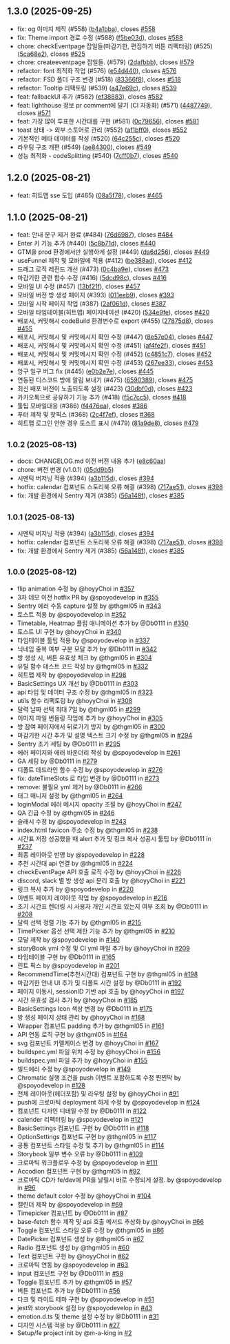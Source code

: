 ## 1.3.0 (2025-09-25)

* fix: og 이미지 제작 (#558) ([b4a1bba](https://github.com/woowacourse-teams/2025-estime/commit/b4a1bba)), closes [#558](https://github.com/woowacourse-teams/2025-estime/issues/558)
* fix: Theme import 경로 수정 (#588) ([f5be03d](https://github.com/woowacourse-teams/2025-estime/commit/f5be03d)), closes [#588](https://github.com/woowacourse-teams/2025-estime/issues/588)
* chore: checkEventpage 잡일들(마감기한, 편집하기 버튼 리펙터링) (#525) ([5ca68e2](https://github.com/woowacourse-teams/2025-estime/commit/5ca68e2)), closes [#525](https://github.com/woowacourse-teams/2025-estime/issues/525)
* chore: createeventpage 잡일들. (#579) ([2dafbbb](https://github.com/woowacourse-teams/2025-estime/commit/2dafbbb)), closes [#579](https://github.com/woowacourse-teams/2025-estime/issues/579)
* refactor: font 최적화 작업 (#576) ([e54d440](https://github.com/woowacourse-teams/2025-estime/commit/e54d440)), closes [#576](https://github.com/woowacourse-teams/2025-estime/issues/576)
* refactor: FSD 폴더 구조 변경 (#518) ([83366f8](https://github.com/woowacourse-teams/2025-estime/commit/83366f8)), closes [#518](https://github.com/woowacourse-teams/2025-estime/issues/518)
* refactor: Tooltip 리팩토링 (#539) ([a47e69c](https://github.com/woowacourse-teams/2025-estime/commit/a47e69c)), closes [#539](https://github.com/woowacourse-teams/2025-estime/issues/539)
* feat: fallbackUI 추가 (#582) ([ef38883](https://github.com/woowacourse-teams/2025-estime/commit/ef38883)), closes [#582](https://github.com/woowacourse-teams/2025-estime/issues/582)
* feat: lighthouse 정보 pr comment에 달기 (CI 자동화) (#571) ([4487749](https://github.com/woowacourse-teams/2025-estime/commit/4487749)), closes [#571](https://github.com/woowacourse-teams/2025-estime/issues/571)
* feat: 가장 많이 투표한 시간대를 구현 (#581) ([0c79656](https://github.com/woowacourse-teams/2025-estime/commit/0c79656)), closes [#581](https://github.com/woowacourse-teams/2025-estime/issues/581)
* toast 상태 ->  외부 스토어로 관리 (#552) ([af1bff0](https://github.com/woowacourse-teams/2025-estime/commit/af1bff0)), closes [#552](https://github.com/woowacourse-teams/2025-estime/issues/552)
* 기본적인 메타 데이터를 작성 (#520) ([64c255c](https://github.com/woowacourse-teams/2025-estime/commit/64c255c)), closes [#520](https://github.com/woowacourse-teams/2025-estime/issues/520)
* 라우팅 구조 개편 (#549) ([ae84300](https://github.com/woowacourse-teams/2025-estime/commit/ae84300)), closes [#549](https://github.com/woowacourse-teams/2025-estime/issues/549)
* 성능 최적화 - codeSplitting (#540) ([7cff0b7](https://github.com/woowacourse-teams/2025-estime/commit/7cff0b7)), closes [#540](https://github.com/woowacourse-teams/2025-estime/issues/540)



## 1.2.0 (2025-08-21)

* feat: 히트맵 sse 도입 (#465) ([08a5f78](https://github.com/woowacourse-teams/2025-estime/commit/08a5f78)), closes [#465](https://github.com/woowacourse-teams/2025-estime/issues/465)



## 1.1.0 (2025-08-21)

* feat: 안내 문구 제거 완료 (#484) ([76d6987](https://github.com/woowacourse-teams/2025-estime/commit/76d6987)), closes [#484](https://github.com/woowacourse-teams/2025-estime/issues/484)
* Enter 키 기능 추가 (#440) ([5c8b71d](https://github.com/woowacourse-teams/2025-estime/commit/5c8b71d)), closes [#440](https://github.com/woowacourse-teams/2025-estime/issues/440)
* GTM을 prod 환경에서만 실행하게 설정 (#449) ([da6d256](https://github.com/woowacourse-teams/2025-estime/commit/da6d256)), closes [#449](https://github.com/woowacourse-teams/2025-estime/issues/449)
* useFunnel 제작 및 모바일에 적용 (#412) ([be388ad](https://github.com/woowacourse-teams/2025-estime/commit/be388ad)), closes [#412](https://github.com/woowacourse-teams/2025-estime/issues/412)
* 드래그 로직 레전드 개선 (#473) ([0c4ba9e](https://github.com/woowacourse-teams/2025-estime/commit/0c4ba9e)), closes [#473](https://github.com/woowacourse-teams/2025-estime/issues/473)
* 마감기한 관련 함수 수정 (#416) ([5dcd98c](https://github.com/woowacourse-teams/2025-estime/commit/5dcd98c)), closes [#416](https://github.com/woowacourse-teams/2025-estime/issues/416)
* 모바일 UI 수정 (#457) ([13bf21f](https://github.com/woowacourse-teams/2025-estime/commit/13bf21f)), closes [#457](https://github.com/woowacourse-teams/2025-estime/issues/457)
* 모바일 버전 방 생성 페이지 (#393) ([011eeb9](https://github.com/woowacourse-teams/2025-estime/commit/011eeb9)), closes [#393](https://github.com/woowacourse-teams/2025-estime/issues/393)
* 모바일 시작 페이지 작업 (#387) ([2af061d](https://github.com/woowacourse-teams/2025-estime/commit/2af061d)), closes [#387](https://github.com/woowacourse-teams/2025-estime/issues/387)
* 모바일 타임테이블(히트맵) 페이지네이션  (#420) ([534e9fe](https://github.com/woowacourse-teams/2025-estime/commit/534e9fe)), closes [#420](https://github.com/woowacourse-teams/2025-estime/issues/420)
* 배포시, 커밋해시 codeBuild 환경변수로 export (#455) ([27875d8](https://github.com/woowacourse-teams/2025-estime/commit/27875d8)), closes [#455](https://github.com/woowacourse-teams/2025-estime/issues/455)
* 배포시, 커밋해시 및 커밋메시지 확인 수정 (#447) ([8e57e04](https://github.com/woowacourse-teams/2025-estime/commit/8e57e04)), closes [#447](https://github.com/woowacourse-teams/2025-estime/issues/447)
* 배포시, 커밋해시 및 커밋메시지 확인 수정 (#451) ([af4fe2f](https://github.com/woowacourse-teams/2025-estime/commit/af4fe2f)), closes [#451](https://github.com/woowacourse-teams/2025-estime/issues/451)
* 배포시, 커밋해시 및 커밋메시지 확인 수정 (#452) ([c4851c7](https://github.com/woowacourse-teams/2025-estime/commit/c4851c7)), closes [#452](https://github.com/woowacourse-teams/2025-estime/issues/452)
* 배포시, 커밋해시 및 커밋메시지 확인 수정 (#453) ([267ee33](https://github.com/woowacourse-teams/2025-estime/commit/267ee33)), closes [#453](https://github.com/woowacourse-teams/2025-estime/issues/453)
* 앙구 일구 버그 fix (#445) ([e0b2e7e](https://github.com/woowacourse-teams/2025-estime/commit/e0b2e7e)), closes [#445](https://github.com/woowacourse-teams/2025-estime/issues/445)
* 연동된 디스코드 방에 알림 보내기 (#475) ([6590389](https://github.com/woowacourse-teams/2025-estime/commit/6590389)), closes [#475](https://github.com/woowacourse-teams/2025-estime/issues/475)
* 최신 배포 버전이 노출되도록 설정 (#423) ([30dbf0d](https://github.com/woowacourse-teams/2025-estime/commit/30dbf0d)), closes [#423](https://github.com/woowacourse-teams/2025-estime/issues/423)
* 카카오톡으로 공유하기 기능 추가 (#418) ([f5c7cc5](https://github.com/woowacourse-teams/2025-estime/commit/f5c7cc5)), closes [#418](https://github.com/woowacourse-teams/2025-estime/issues/418)
* 툴팁 모바일대응 (#386) ([f4476ea](https://github.com/woowacourse-teams/2025-estime/commit/f4476ea)), closes [#386](https://github.com/woowacourse-teams/2025-estime/issues/386)
* 푸터 제작 및 핫픽스 (#368) ([2c4f7ef](https://github.com/woowacourse-teams/2025-estime/commit/2c4f7ef)), closes [#368](https://github.com/woowacourse-teams/2025-estime/issues/368)
* 히트맵 로그인 안한 경우 토스트 표시 (#479) ([81a9de8](https://github.com/woowacourse-teams/2025-estime/commit/81a9de8)), closes [#479](https://github.com/woowacourse-teams/2025-estime/issues/479)



## <small>1.0.2 (2025-08-13)</small>

* docs: CHANGELOG.md 이전 버전 내용 추가 ([e8c60aa](https://github.com/woowacourse-teams/2025-estime/commit/e8c60aa))
* chore: 버전 변경 (v1.0.1) ([05dd9b5](https://github.com/woowacourse-teams/2025-estime/commit/05dd9b5))
* 시멘틱 버저닝 적용 (#394) ([a3b115d](https://github.com/woowacourse-teams/2025-estime/commit/a3b115d)), closes [#394](https://github.com/woowacourse-teams/2025-estime/issues/394)
* hotfix: calendar 컴포넌트 스토리북 오류 해결 (#398) ([717ae51](https://github.com/woowacourse-teams/2025-estime/commit/717ae51)), closes [#398](https://github.com/woowacourse-teams/2025-estime/issues/398)
* fix: 개발 환경에서 Sentry 제거 (#385) ([56a148f](https://github.com/woowacourse-teams/2025-estime/commit/56a148f)), closes [#385](https://github.com/woowacourse-teams/2025-estime/issues/385)



## <small>1.0.1 (2025-08-13)</small>

* 시멘틱 버저닝 적용 (#394) ([a3b115d](https://github.com/woowacourse-teams/2025-estime/commit/a3b115d)), closes [#394](https://github.com/woowacourse-teams/2025-estime/issues/394)
* hotfix: calendar 컴포넌트 스토리북 오류 해결 (#398) ([717ae51](https://github.com/woowacourse-teams/2025-estime/commit/717ae51)), closes [#398](https://github.com/woowacourse-teams/2025-estime/issues/398)
* fix: 개발 환경에서 Sentry 제거 (#385) ([56a148f](https://github.com/woowacourse-teams/2025-estime/commit/56a148f)), closes [#385](https://github.com/woowacourse-teams/2025-estime/issues/385)


## <small>1.0.0 (2025-08-12)</small>

* flip animation 수정 by @hoyyChoi in [#357](https://github.com/woowacourse-teams/2025-estime/pull/357)
* 3차 데모 이전 hotfix PR by @spoyodevelop in [#355](https://github.com/woowacourse-teams/2025-estime/pull/355)
* Sentry 에러 수동 capture 설정 by @thgml05 in [#343](https://github.com/woowacourse-teams/2025-estime/pull/343)
* 토스트 적용 by @spoyodevelop in [#352](https://github.com/woowacourse-teams/2025-estime/pull/352)
* Timetable, Heatmap 플립 애니메이션 추가 by @Db0111 in [#350](https://github.com/woowacourse-teams/2025-estime/pull/350)
* 토스트 UI 구현 by @hoyyChoi in [#340](https://github.com/woowacourse-teams/2025-estime/pull/340)
* 타임테이블 툴팁 적용 by @spoyodevelop in [#337](https://github.com/woowacourse-teams/2025-estime/pull/337)
* 닉네임 중복 여부 구분 모달 추가 by @Db0111 in [#342](https://github.com/woowacourse-teams/2025-estime/pull/342)
* 방 생성 시, 버튼 유효성 체크 by @thgml05 in [#304](https://github.com/woowacourse-teams/2025-estime/pull/304)
* 유틸 함수 테스트 코드 작성 by @thgml05 in [#332](https://github.com/woowacourse-teams/2025-estime/pull/332)
* 히트맵 제작 by @spoyodevelop in [#298](https://github.com/woowacourse-teams/2025-estime/pull/298)
* BasicSettings UX 개선 by @Db0111 in [#303](https://github.com/woowacourse-teams/2025-estime/pull/303)
* api 타입 및 데이터 구조 수정 by @thgml05 in [#323](https://github.com/woowacourse-teams/2025-estime/pull/323)
* utils 함수 리팩토링 by @hoyyChoi in [#308](https://github.com/woowacourse-teams/2025-estime/pull/308)
* 달력 날짜 선택 최대 7일 by @thgml05 in [#299](https://github.com/woowacourse-teams/2025-estime/pull/299)
* 이미지 파일 번들링 작업에 추가 by @hoyyChoi in [#305](https://github.com/woowacourse-teams/2025-estime/pull/305)
* 방 참여 페이지에서 뒤로가기 방지 by @thgml05 in [#300](https://github.com/woowacourse-teams/2025-estime/pull/300)
* 마감기한 시간 추가 및 설명 텍스트 크기 수정 by @thgml05 in [#294](https://github.com/woowacourse-teams/2025-estime/pull/294)
* Sentry 초기 세팅 by @Db0111 in [#295](https://github.com/woowacourse-teams/2025-estime/pull/295)
* 에러 페이지와 에러 바운더리 작성 by @spoyodevelop in [#261](https://github.com/woowacourse-teams/2025-estime/pull/261)
* GA 세팅 by @Db0111 in [#279](https://github.com/woowacourse-teams/2025-estime/pull/279)
* 디폴트 데드라인 함수 수정 by @spoyodevelop in [#276](https://github.com/woowacourse-teams/2025-estime/pull/276)
* fix: dateTimeSlots 로 타입 변경 by @Db0111 in [#273](https://github.com/woowacourse-teams/2025-estime/pull/273)
* remove: 불필요 yml 제거 by @Db0111 in [#266](https://github.com/woowacourse-teams/2025-estime/pull/266)
* 태그 매니저 설정 by @thgml05 in [#264](https://github.com/woowacourse-teams/2025-estime/pull/264)
* loginModal 에러 메시지 opacity 조절 by @hoyyChoi in [#247](https://github.com/woowacourse-teams/2025-estime/pull/247)
* QA 긴급 수정 by @thgml05 in [#246](https://github.com/woowacourse-teams/2025-estime/pull/246)
* 슬래시 수정 by @spoyodevelop in [#243](https://github.com/woowacourse-teams/2025-estime/pull/243)
* index.html favicon 주소 수정 by @thgml05 in [#238](https://github.com/woowacourse-teams/2025-estime/pull/238)
* 시간표 저장 성공했을 때 alert 추가 및 링크 복사 성공시 툴팁 by @Db0111 in [#237](https://github.com/woowacourse-teams/2025-estime/pull/237)
* 최종 레이아웃 반영 by @spoyodevelop in [#228](https://github.com/woowacourse-teams/2025-estime/pull/228)
* 추천 시간대 api 연결 by @thgml05 in [#224](https://github.com/woowacourse-teams/2025-estime/pull/224)
* checkEventPage API 호출 로직 수정 by @hoyyChoi in [#226](https://github.com/woowacourse-teams/2025-estime/pull/226)
* discord, slack 별 방 생성 api 분리 호출 by @hoyyChoi in [#221](https://github.com/woowacourse-teams/2025-estime/pull/221)
* 링크 복사 추가 by @spoyodevelop in [#220](https://github.com/woowacourse-teams/2025-estime/pull/220)
* 이벤트 페이지 레이아웃 작업 by @spoyodevelop in [#216](https://github.com/woowacourse-teams/2025-estime/pull/216)
* 초기 시간표 렌더링 시 사용자 개인 시간표 있는지 여부 조회 by @Db0111 in [#208](https://github.com/woowacourse-teams/2025-estime/pull/208)
* 달력 선택 정렬 기능 추가 by @thgml05 in [#215](https://github.com/woowacourse-teams/2025-estime/pull/215)
* TimePicker 옵션 선택 제한 기능 추가 by @thgml05 in [#210](https://github.com/woowacourse-teams/2025-estime/pull/210)
* 모달 제작 by @spoyodevelop in [#140](https://github.com/woowacourse-teams/2025-estime/pull/140)
* storyBook yml 수정 및 CI yml 파일 추가 by @hoyyChoi in [#209](https://github.com/woowacourse-teams/2025-estime/pull/209)
* 타임테이블 구현 by @Db0111 in [#165](https://github.com/woowacourse-teams/2025-estime/pull/165)
* 린트 픽스 by @spoyodevelop in [#201](https://github.com/woowacourse-teams/2025-estime/pull/201)
* RecommendTime(추천시간대) 컴포넌트 구현 by @thgml05 in [#198](https://github.com/woowacourse-teams/2025-estime/pull/198)
* 마감기한 안내 UI 추가 및 디폴트 시간 설정 by @Db0111 in [#192](https://github.com/woowacourse-teams/2025-estime/pull/192)
* 페이지 이동시, sessionID 기반 api 호출 by @hoyyChoi in [#197](https://github.com/woowacourse-teams/2025-estime/pull/197)
* 시간 유효성 검사 추가 by @hoyyChoi in [#185](https://github.com/woowacourse-teams/2025-estime/pull/185)
* BasicSettings Icon 색상 변경 by @Db0111 in [#175](https://github.com/woowacourse-teams/2025-estime/pull/175)
* 방 생성 페이지 상태 관리 by @hoyyChoi in [#168](https://github.com/woowacourse-teams/2025-estime/pull/168)
* Wrapper 컴포넌트 padding 추가 by @thgml05 in [#161](https://github.com/woowacourse-teams/2025-estime/pull/161)
* API 연동 로직 구현 by @thgml05 in [#164](https://github.com/woowacourse-teams/2025-estime/pull/164)
* svg 컴포넌트 카멜케이스 변경 by @hoyyChoi in [#167](https://github.com/woowacourse-teams/2025-estime/pull/167)
* buildspec.yml 파일 위치 수정 by @hoyyChoi in [#156](https://github.com/woowacourse-teams/2025-estime/pull/156)
* buildspec.yml 파일 추가 by @hoyyChoi in [#155](https://github.com/woowacourse-teams/2025-estime/pull/155)
* 빌드에러 수정 by @spoyodevelop in [#149](https://github.com/woowacourse-teams/2025-estime/pull/149)
* Chromatic 실행 조건을 push 이벤트 포함하도록 수정 찐찐막 by @spoyodevelop in [#128](https://github.com/woowacourse-teams/2025-estime/pull/128)
* 전체 레이아웃(헤더포함) 및 라우팅 설정 by @hoyyChoi in [#91](https://github.com/woowacourse-teams/2025-estime/pull/91)
* push에 크로마틱 deployment 하게 수정 by @spoyodevelop in [#124](https://github.com/woowacourse-teams/2025-estime/pull/124)
* 컴포넌트 디자인 디테일 수정 by @Db0111 in [#122](https://github.com/woowacourse-teams/2025-estime/pull/122)
* calender 리펙터링 by @spoyodevelop in [#121](https://github.com/woowacourse-teams/2025-estime/pull/121)
* BasicSettings 컴포넌트 구현 by @Db0111 in [#118](https://github.com/woowacourse-teams/2025-estime/pull/118)
* OptionSettings 컴포넌트 구현 by @thgml05 in [#117](https://github.com/woowacourse-teams/2025-estime/pull/117)
* 공통 컴포넌트 스타일 수정 및 추가 by @thgml05 in [#114](https://github.com/woowacourse-teams/2025-estime/pull/114)
* Storybook 일부 변수 오류 by @Db0111 in [#109](https://github.com/woowacourse-teams/2025-estime/pull/109)
* 크로마틱 워크플로우 수정 by @spoyodevelop in [#111](https://github.com/woowacourse-teams/2025-estime/pull/111)
* Accodion 컴포넌트 구현 by @thgml05 in [#92](https://github.com/woowacourse-teams/2025-estime/pull/92)
* 크로마틱 CD가 fe/dev에 PR을 날릴시 바로 수정되게 설정. by @spoyodevelop in [#96](https://github.com/woowacourse-teams/2025-estime/pull/96)
* theme default color 수정 by @hoyyChoi in [#104](https://github.com/woowacourse-teams/2025-estime/pull/104)
* 캘린더 제작 by @spoyodevelop in [#69](https://github.com/woowacourse-teams/2025-estime/pull/69)
* Timepicker 컴포넌트 by @Db0111 in [#87](https://github.com/woowacourse-teams/2025-estime/pull/87)
* base-fetch 함수 제작 및 api 호출 메서드 추상화 by @hoyyChoi in [#66](https://github.com/woowacourse-teams/2025-estime/pull/66)
* Toggle 컴포넌트 스타일 오류 수정 by @thgml05 in [#86](https://github.com/woowacourse-teams/2025-estime/pull/86)
* DatePicker 컴포넌트 생성 by @thgml05 in [#67](https://github.com/woowacourse-teams/2025-estime/pull/67)
* Radio 컴포넌트 생성 by @thgml05 in [#60](https://github.com/woowacourse-teams/2025-estime/pull/60)
* Text 컴포넌트 구현 by @hoyyChoi in [#62](https://github.com/woowacourse-teams/2025-estime/pull/62)
* 크로마틱 연동 by @spoyodevelop in [#63](https://github.com/woowacourse-teams/2025-estime/pull/63)
* input 컴포넌트 구현 by @Db0111 in [#58](https://github.com/woowacourse-teams/2025-estime/pull/58)
* Toggle 컴포넌트 추가 by @thgml05 in [#57](https://github.com/woowacourse-teams/2025-estime/pull/57)
* 버튼 컴포넌트 추가 by @Db0111 in [#56](https://github.com/woowacourse-teams/2025-estime/pull/56)
* 다크 및 라이트 테마 구현 by @spoyodevelop in [#51](https://github.com/woowacourse-teams/2025-estime/pull/51)
* jest와 storybook 설정 by @spoyodevelop in [#43](https://github.com/woowacourse-teams/2025-estime/pull/43)
* emotion.d.ts 및 theme 설정 수정 by @Db0111 in [#31](https://github.com/woowacourse-teams/2025-estime/pull/31)
* 디자인 시스템 적용 by @Db0111 in [#27](https://github.com/woowacourse-teams/2025-estime/pull/27)
* Setup/fe project init by @m-a-king in [#2](https://github.com/woowacourse-teams/2025-estime/pull/2)
